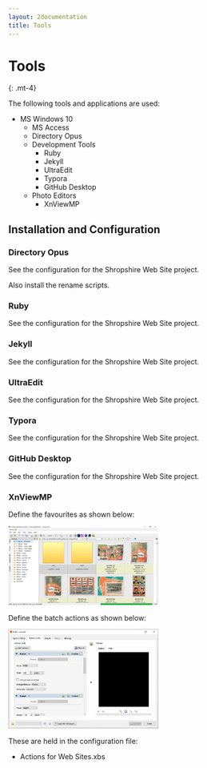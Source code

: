 ```yaml
---
layout: 2documentation
title: Tools
---
```


# Tools
{: .mt-4}

The following tools and applications are used:

- MS Windows 10
  - MS Access
  - Directory Opus
  - Development Tools
    - Ruby
    - Jekyll
    - UltraEdit
    - Typora
    - GitHub Desktop
  - Photo Editors
    - XnViewMP

## Installation and Configuration

### Directory Opus

See the configuration for the Shropshire Web Site project.

Also install the rename scripts.

### Ruby

See the configuration for the Shropshire Web Site project.

### Jekyll

See the configuration for the Shropshire Web Site project.

### UltraEdit

See the configuration for the Shropshire Web Site project.

### Typora

See the configuration for the Shropshire Web Site project.

### GitHub Desktop

See the configuration for the Shropshire Web Site project.

### XnViewMP

Define the favourites as shown below:

<img src="images/screen31.jpg" width="300"/>

Define the batch actions as shown below:

<img src="images/screen32.jpg" width="300"/>

These are held in the configuration file:

- Actions for Web Sites.xbs
